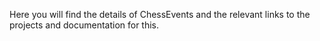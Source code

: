 Here you will find the details of ChessEvents and the relevant links to the projects and documentation for this.
